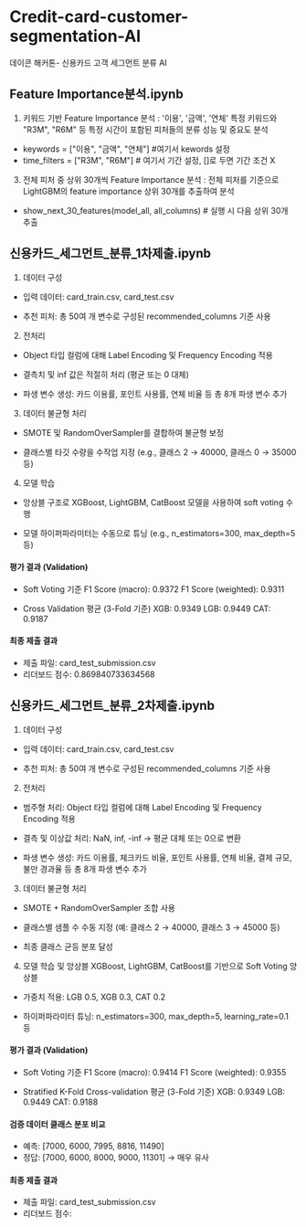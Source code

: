 # Credit-card-customer-segmentation-AI
데이콘 해커톤- 신용카드 고객 세그먼트 분류 AI



## Feature Importance분석.ipynb

1. 키워드 기반 Feature Importance 분석
: '이용', '금액', '연체' 특정 키워드와 "R3M", "R6M" 등 특정 시간이 포함된 피처들의 분류 성능 및 중요도 분석

- keywords = ["이용", "금액", "연체"] #여기서 kewords 설정
- time_filters = ["R3M", "R6M"]  # 여기서 기간 설정, []로 두면 기간 조건 X


3. 전체 피처 중 상위 30개씩 Feature Importance 분석
: 전체 피처를 기준으로 LightGBM의 feature importance 상위 30개를 추출하여 분석

- show_next_30_features(model_all, all_columns)  # 실행 시 다음 상위 30개 추출


## 신용카드_세그먼트_분류_1차제출.ipynb

1. 데이터 구성
- 입력 데이터: card_train.csv, card_test.csv
  
- 추천 피처: 총 50여 개 변수로 구성된 recommended_columns 기준 사용

2. 전처리
- Object 타입 컬럼에 대해 Label Encoding 및 Frequency Encoding 적용

- 결측치 및 inf 값은 적절히 처리 (평균 또는 0 대체)

- 파생 변수 생성: 카드 이용률, 포인트 사용률, 연체 비율 등 총 8개 파생 변수 추가

3. 데이터 불균형 처리
- SMOTE 및 RandomOverSampler를 결합하여 불균형 보정

- 클래스별 타깃 수량을 수작업 지정 (e.g., 클래스 2 → 40000, 클래스 0 → 35000 등)

4. 모델 학습
- 앙상블 구조로 XGBoost, LightGBM, CatBoost 모델을 사용하여 soft voting 수행

- 모델 하이퍼파라미터는 수동으로 튜닝 (e.g., n_estimators=300, max_depth=5 등)

#### 평가 결과 (Validation)
- Soft Voting 기준
  F1 Score (macro): 0.9372
  F1 Score (weighted): 0.9311

- Cross Validation 평균 (3-Fold 기준)
  XGB: 0.9349
  LGB: 0.9449
  CAT: 0.9187

#### 최종 제출 결과
- 제출 파일: card_test_submission.csv
- 리더보드 점수: 0.869840733634568



## 신용카드_세그먼트_분류_2차제출.ipynb

1. 데이터 구성
- 입력 데이터: card_train.csv, card_test.csv

- 추천 피처: 총 50여 개 변수로 구성된 recommended_columns 기준 사용

2. 전처리
- 범주형 처리: Object 타입 컬럼에 대해 Label Encoding 및 Frequency Encoding 적용

- 결측 및 이상값 처리:
  NaN, inf, -inf → 평균 대체 또는 0으로 변환

- 파생 변수 생성:
  카드 이용률, 체크카드 비율, 포인트 사용률, 연체 비율, 결제 규모, 불만 경과율 등 총 8개 파생 변수 추가

3. 데이터 불균형 처리
- SMOTE + RandomOverSampler 조합 사용

- 클래스별 샘플 수 수동 지정 (예: 클래스 2 → 40000, 클래스 3 → 45000 등)

- 최종 클래스 균등 분포 달성

4. 모델 학습 및 앙상블
XGBoost, LightGBM, CatBoost를 기반으로 Soft Voting 앙상블

- 가중치 적용: LGB 0.5, XGB 0.3, CAT 0.2

- 하이퍼파라미터 튜닝: n_estimators=300, max_depth=5, learning_rate=0.1 등

#### 평가 결과 (Validation)
- Soft Voting 기준
  F1 Score (macro): 0.9414
  F1 Score (weighted): 0.9355

- Stratified K-Fold Cross-validation 평균 (3-Fold 기준)
  XGB: 0.9349
  LGB: 0.9449
  CAT: 0.9188

#### 검증 데이터 클래스 분포 비교

- 예측: [7000, 6000, 7995, 8816, 11490]
- 정답: [7000, 6000, 8000, 9000, 11301] → 매우 유사

#### 최종 제출 결과
- 제출 파일: card_test_submission.csv
- 리더보드 점수:
